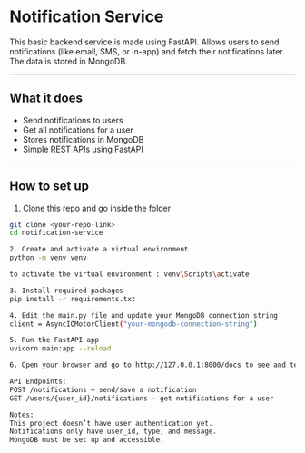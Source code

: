 # Notification Service

This basic backend service is made using FastAPI. Allows users to send notifications (like email, SMS, or in-app) and fetch their notifications later. The data is stored in MongoDB.

---

## What it does

- Send notifications to users
- Get all notifications for a user
- Stores notifications in MongoDB
- Simple REST APIs using FastAPI

---

## How to set up

1. Clone this repo and go inside the folder

```bash
git clone <your-repo-link>
cd notification-service

2. Create and activate a virtual environment
python -m venv venv

to activate the virtual environment : venv\Scripts\activate

3. Install required packages
pip install -r requirements.txt

4. Edit the main.py file and update your MongoDB connection string
client = AsyncIOMotorClient("your-mongodb-connection-string")

5. Run the FastAPI app
uvicorn main:app --reload

6. Open your browser and go to http://127.0.0.1:8000/docs to see and test the API

API Endpoints:
POST /notifications — send/save a notification
GET /users/{user_id}/notifications — get notifications for a user

Notes:
This project doesn’t have user authentication yet.
Notifications only have user_id, type, and message.
MongoDB must be set up and accessible.

